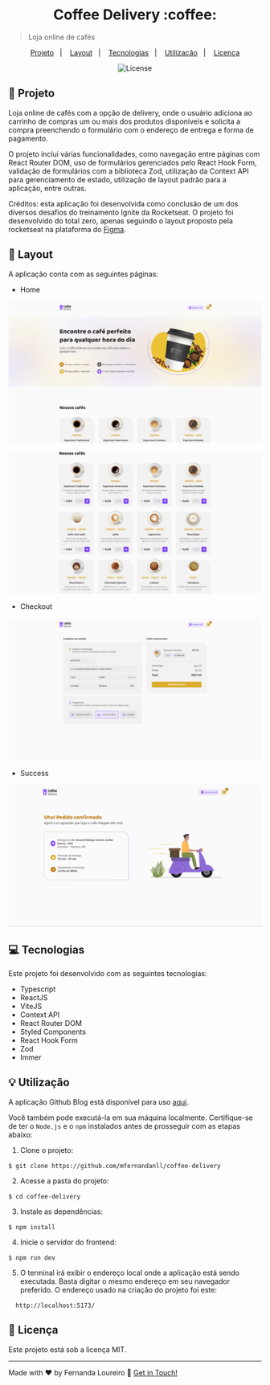 <h1 align="center" style="text-align: center;">
  Coffee Delivery :coffee:
</h1>

> Loja online de cafés

<p align="center">
  <a href="#project">Projeto</a>&nbsp;&nbsp;&nbsp;|&nbsp;&nbsp;&nbsp;
  <a href="#layout">Layout</a>&nbsp;&nbsp;&nbsp;|&nbsp;&nbsp;&nbsp;
  <a href="#technologies">Tecnologias</a>&nbsp;&nbsp;&nbsp;|&nbsp;&nbsp;&nbsp;
  <a href="#usage">Utilização</a>&nbsp;&nbsp;&nbsp;|&nbsp;&nbsp;&nbsp;
  <a href="#license">Licença</a>
</p>

<p align="center">
  <img alt="License" src="https://img.shields.io/static/v1?label=license&message=MIT&color=49AA26&labelColor=000000">
</p>

<h2 id="project">📁 Projeto</h2>

Loja online de cafés com a opção de delivery, onde o usuário adiciona ao carrinho de compras um ou mais dos produtos disponíveis e solicita a compra preenchendo o formulário com o endereço de entrega e forma de pagamento.

O projeto inclui várias funcionalidades, como navegação entre páginas com React Router DOM, uso de formulários gerenciados pelo React Hook Form, validação de formulários com a biblioteca Zod, utilização da Context API para gerenciamento de estado, utilização de layout padrão para a aplicação, entre outras.

Créditos: esta aplicação foi desenvolvida como conclusão de um dos diversos desafios do treinamento Ignite da Rocketseat. O projeto foi desenvolvido do total zero, apenas seguindo o layout proposto pela rocketseat na plataforma do [Figma](https://www.figma.com/file/2TktBsxzBlrsXwM7bVl6hm/Coffee-Delivery).

<h2 id="layout">🎨 Layout</h2>

A aplicação conta com as seguintes páginas:

- Home

!["Página home"](./public/images/project/homepage1.png)

!["Página home 2"](./public/images/project/homepage2.png)

- Checkout
 
!["Página de checkout"](./public/images/project/checkout.png)

- Success

!["Página de sucesso na compra"](./public/images/project/success.png)


<h2 id="technologies">💻 Tecnologias</h2>

Este projeto foi desenvolvido com as seguintes tecnologias:

- Typescript
- ReactJS
- ViteJS
- Context API
- React Router DOM
- Styled Components
- React Hook Form
- Zod
- Immer

<h2 id="usage">💡 Utilização</h2>

A aplicação Github Blog está disponível para uso [aqui](https://coffee-delivery-frontend.netlify.app/).

Você também pode executá-la em sua máquina localmente. Certifique-se de ter o ``Node.js`` e o ``npm`` instalados antes de prosseguir com as etapas abaixo:

1. Clone o projeto:

```
$ git clone https://github.com/mfernandanll/coffee-delivery
```

2. Acesse a pasta do projeto:

```
$ cd coffee-delivery
```

3. Instale as dependências:

```
$ npm install
```

4. Inicie o servidor do frontend:

```
$ npm run dev
```

5. O terminal irá exibir o endereço local onde a aplicação está sendo executada. Basta digitar o mesmo endereço em seu navegador preferido. O endereço usado na criação do projeto foi este:
 
```
  http://localhost:5173/
```


<h2 id="license">📝 Licença</h2>

Este projeto está sob a licença MIT.

---

Made with ❤ by Fernanda Loureiro 👋 [Get in Touch!](https://www.linkedin.com/in/maria-fernanda-loureiro/)
